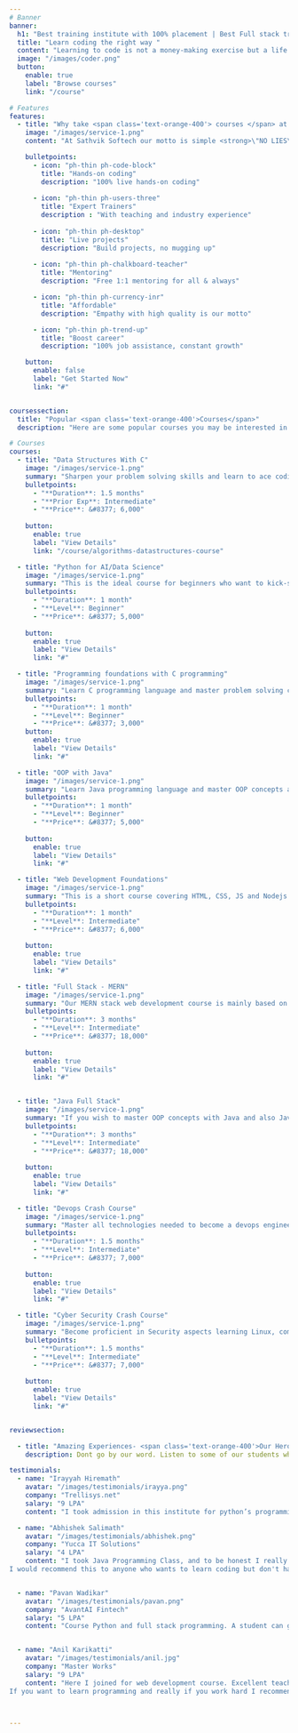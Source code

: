 ```yaml
---
# Banner
banner:
  h1: "Best training institute with 100% placement | Best Full stack training institute | Best DSA  classes near me"
  title: "Learn coding the right way "
  content: "Learning to code is not a money-making exercise but a life changing experience. Let us help you realize this and become good software developers and humans"
  image: "/images/coder.png"
  button:
    enable: true
    label: "Browse courses"
    link: "/course"

# Features
features:
  - title: "Why take <span class='text-orange-400'> courses </span> at Sathvik Softech?"
    image: "/images/service-1.png"
    content: "At Sathvik Softech our motto is simple <strong>\"NO LIES\"</strong>. Here are some of the advantages of choosing us over other programming training institutes "

    bulletpoints:
      - icon: "ph-thin ph-code-block" 
        title: "Hands-on coding"
        description: "100% live hands-on coding"
        
      - icon: "ph-thin ph-users-three"
        title: "Expert Trainers"
        description : "With teaching and industry experience"
        
      - icon: "ph-thin ph-desktop"
        title: "Live projects"
        description: "Build projects, no mugging up"
        
      - icon: "ph-thin ph-chalkboard-teacher" 
        title: "Mentoring"
        description: "Free 1:1 mentoring for all & always"

      - icon: "ph-thin ph-currency-inr"
        title: "Affordable"
        description: "Empathy with high quality is our motto"

      - icon: "ph-thin ph-trend-up"
        title: "Boost career"
        description: "100% job assistance, constant growth"

    button:
      enable: false
      label: "Get Started Now"
      link: "#"


coursessection:
  title: "Popular <span class='text-orange-400'>Courses</span>" 
  description: "Here are some popular courses you may be interested in. We keep updating our courses regularly to be in sync with the IT industry. Make sure you check out the syllabus by visiting the details page"

# Courses
courses: 
  - title: "Data Structures With C"
    image: "/images/service-1.png"
    summary: "Sharpen your problem solving skills and learn to ace coding interviews by understanding algorithms and data structures using C language."
    bulletpoints:
      - "**Duration**: 1.5 months"
      - "**Prior Exp**: Intermediate"
      - "**Price**: &#8377; 6,000"
     
    button:
      enable: true
      label: "View Details"
      link: "/course/algorithms-datastructures-course"  

  - title: "Python for AI/Data Science"
    image: "/images/service-1.png"
    summary: "This is the ideal course for beginners who want to kick-start their career in IT and experienced people too to switch roles. Here are some salient features"
    bulletpoints:
      - "**Duration**: 1 month"
      - "**Level**: Beginner"
      - "**Price**: &#8377; 5,000"
     
    button:
      enable: true
      label: "View Details"
      link: "#"

  - title: "Programming foundations with C programming"
    image: "/images/service-1.png"
    summary: "Learn C programming language and master problem solving concepts along the way to build fast and stable apps."
    bulletpoints:
      - "**Duration**: 1 month"
      - "**Level**: Beginner"
      - "**Price**: &#8377; 3,000"
    button:
      enable: true
      label: "View Details"
      link: "#"

  - title: "OOP with Java"
    image: "/images/service-1.png"
    summary: "Learn Java programming language and master OOP concepts along the way to build resilient softwares. Here are some salient features"
    bulletpoints:
      - "**Duration**: 1 month"
      - "**Level**: Beginner"
      - "**Price**: &#8377; 5,000"
     
    button:
      enable: true
      label: "View Details"
      link: "#"

  - title: "Web Development Foundations"
    image: "/images/service-1.png"
    summary: "This is a short course covering HTML, CSS, JS and Nodejs. You can consider it a mini full stack JS course"
    bulletpoints:
      - "**Duration**: 1 month"
      - "**Level**: Intermediate"
      - "**Price**: &#8377; 6,000"
     
    button:
      enable: true
      label: "View Details"
      link: "#"

  - title: "Full Stack - MERN"
    image: "/images/service-1.png"
    summary: "Our MERN stack web development course is mainly based on MongoDB, ExpressJS, React/NextJS, NodeJS. Here are a few salient points about the course"
    bulletpoints:
      - "**Duration**: 3 months"
      - "**Level**: Intermediate"
      - "**Price**: &#8377; 18,000"
     
    button:
      enable: true
      label: "View Details"
      link: "#"


  - title: "Java Full Stack"
    image: "/images/service-1.png"
    summary: "If you wish to master OOP concepts with Java and also Javascript, this is the course you need to take. The course covers everything needed to build Java backed web apps"
    bulletpoints:
      - "**Duration**: 3 months"
      - "**Level**: Intermediate"
      - "**Price**: &#8377; 18,000"
     
    button:
      enable: true
      label: "View Details"
      link: "#"

  - title: "Devops Crash Course"
    image: "/images/service-1.png"
    summary: "Master all technologies needed to become a devops engineer. This covers Linux, Git, CI/CD with Jenkins/Github actions, Jira, Hosting in AWS/Azure"
    bulletpoints:
      - "**Duration**: 1.5 months"
      - "**Level**: Intermediate"
      - "**Price**: &#8377; 7,000"
     
    button:
      enable: true
      label: "View Details"
      link: "#"

  - title: "Cyber Security Crash Course"
    image: "/images/service-1.png"
    summary: "Become proficient in Security aspects learning Linux, common attacks and mitigation strategies like firewall configuring etc. This also includes penetration testing with Python"
    bulletpoints:
      - "**Duration**: 1.5 months"
      - "**Level**: Intermediate"
      - "**Price**: &#8377; 7,000"
     
    button:
      enable: true
      label: "View Details"
      link: "#"


reviewsection:

  - title: "Amazing Experiences- <span class='text-orange-400'>Our Heroes Speak</span>"
    description: Dont go by our word. Listen to some of our students who have achieved the impossible through their hard-work and our support. All our reviews are genuine. You can read more reviews <span class='btn btn-primary'>[here](https://g.co/kgs/RBzrhxJ)</span> 

testimonials: 
  - name: "Irayyah Hiremath"
    avatar: "/images/testimonials/irayya.png"
    company: "Trellisys.net"
    salary: "9 LPA"
    content: "I took admission in this institute for python’s programming for 1 month and 1 month for web development initially after completing the course I had learnt some basic fundamentals of programming under guidance of Mr Chandan Purohit Sir.. After I took Web development course after completing the course successfully designed some games. Way of teaching is very practical they solve problems by practical methods not by theoretical only. I thank to Chandan Sir because they focus on everyone they explain topics by comparing Daily life activities with innovative ideas and out of the box thinking. I would strongly recommend new students to adopt the classes here"

  - name: "Abhishek Salimath"
    avatar: "/images/testimonials/abhishek.png"
    company: "Yucca IT Solutions"
    salary: "4 LPA"
    content: "I took Java Programming Class, and to be honest I really had a great experience. I understood the concepts easily. The teaching is very very good! I had fun learning and coding in this class! Great Quality of teaching. I also got placed in Yucca thanks to the recommendation by Chandan Sir.
I would recommend this to anyone who wants to learn coding but don't have any knowledge on it. The hands-on coding session is really good"


  - name: "Pavan Wadikar"
    avatar: "/images/testimonials/pavan.png"
    company: "AvantAI Fintech"
    salary: "5 LPA"
    content: "Course Python and full stack programming. A student can go from basic to advanced in one place best institute to learn python and javascript programming. Great way of learning programming and to be job ready. I got placed even though I had a bad academic record"


  - name: "Anil Karikatti"
    avatar: "/images/testimonials/anil.jpg"
    company: "Master Works"
    salary: "9 LPA"
    content: "Here I joined for web development course. Excellent teaching by Mr Chandan Purohit sir .
If you want to learn programming and really if you work hard I recommend you this is the best institute"



---
```

